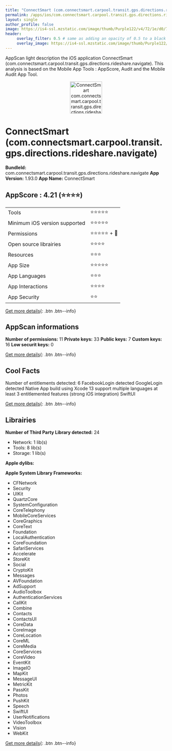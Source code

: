 ```yaml
---
title: "ConnectSmart (com.connectsmart.carpool.transit.gps.directions.rideshare.navigate)"
permalink: /apps/ios/com.connectsmart.carpool.transit.gps.directions.rideshare.navigate.html
layout: single
author_profile: false
image: https://is4-ssl.mzstatic.com/image/thumb/Purple122/v4/72/1e/d0/721ed0d3-4f59-c5e0-fc58-16b2d85a32e7/AppIcon-ConnectSmart-1x_U007emarketing-0-7-0-sRGB-85-220.png/512x512bb.jpg
header: 
     overlay_filter: 0.5 # same as adding an opacity of 0.5 to a black background
     overlay_image: https://is4-ssl.mzstatic.com/image/thumb/Purple122/v4/72/1e/d0/721ed0d3-4f59-c5e0-fc58-16b2d85a32e7/AppIcon-ConnectSmart-1x_U007emarketing-0-7-0-sRGB-85-220.png/512x512bb.jpg
---
```

AppScan light description the iOS application ConnectSmart (com.connectsmart.carpool.transit.gps.directions.rideshare.navigate). This analysis is based on the Mobile App Tools : AppScore, Audit and the Mobile Audit App Tool.

  
  
<div style="text-align: center;"><img src="https://is4-ssl.mzstatic.com/image/thumb/Purple122/v4/72/1e/d0/721ed0d3-4f59-c5e0-fc58-16b2d85a32e7/AppIcon-ConnectSmart-1x_U007emarketing-0-7-0-sRGB-85-220.png/512x512bb.jpg" width="100" height="100" alt="ConnectSmart com.connectsmart.carpool.transit.gps.directions.rideshare.navigate app icon"></div>  
  
# ConnectSmart (com.connectsmart.carpool.transit.gps.directions.rideshare.navigate)

**BundleId:** com.connectsmart.carpool.transit.gps.directions.rideshare.navigate
**App Version:** 1.93.0
**App Name:** ConnectSmart


## AppScore : 4.21 (⭐️⭐️⭐️⭐️) 

<table>
<tr><td> Tools </td><td> ⭐️⭐️⭐️⭐️⭐️ </td></tr>
<tr><td> Minimum iOS version supported </td><td> ⭐️⭐️⭐️⭐️⭐️ </td></tr>
<tr><td> Permissions </td><td> ⭐️⭐️⭐️⭐️⭐️ + 🌟 </td></tr>
<tr><td> Open source librairies </td><td> ⭐️⭐️⭐️⭐️ </td></tr>
<tr><td> Resources </td><td> ⭐️⭐️⭐️ </td></tr>
<tr><td> App Size </td><td> ⭐️⭐️⭐️⭐️⭐️ </td></tr>
<tr><td> App Languages </td><td> ⭐️⭐️⭐️ </td></tr>
<tr><td> App Interactions </td><td> ⭐️⭐️⭐️⭐️ </td></tr>
<tr><td> App Security </td><td> ⭐️⭐️ </td></tr>
</table>

[Get more details](/pricing.html){: .btn .btn--info}  
  
## AppScan informations 

**Number of permissions:** 11
**Private keys:** 33
**Public keys:** 7
**Custom keys:** 16
**Low securit keys:** 0
  
[Get more details](/pricing.html){: .btn .btn--info}

## Cool Facts

Number of entitlements detected: 6
FacebookLogin detected
GoogleLogin detected
Native App
build using Xcode 13
support multiple languages
at least 3 entitlemented features (strong iOS integration)
SwiftUI
  
[Get more details](/pricing.html){: .btn .btn--info}

## Librairies 
**Number of Third Party Library detected:** 24
- Network: 1 lib(s)
- Tools: 8 lib(s)
- Storage: 1 lib(s)

**Apple dylibs:**


**Apple System Library Frameworks:**
- CFNetwork
- Security
- UIKit
- QuartzCore
- SystemConfiguration
- CoreTelephony
- MobileCoreServices
- CoreGraphics
- CoreText
- Foundation
- LocalAuthentication
- CoreFoundation
- SafariServices
- Accelerate
- StoreKit
- Social
- CryptoKit
- Messages
- AVFoundation
- AdSupport
- AudioToolbox
- AuthenticationServices
- CallKit
- Combine
- Contacts
- ContactsUI
- CoreData
- CoreImage
- CoreLocation
- CoreML
- CoreMedia
- CoreServices
- CoreVideo
- EventKit
- ImageIO
- MapKit
- MessageUI
- MetricKit
- PassKit
- Photos
- PushKit
- Speech
- SwiftUI
- UserNotifications
- VideoToolbox
- Vision
- WebKit


  
[Get more details](/pricing.html){: .btn .btn--info}

